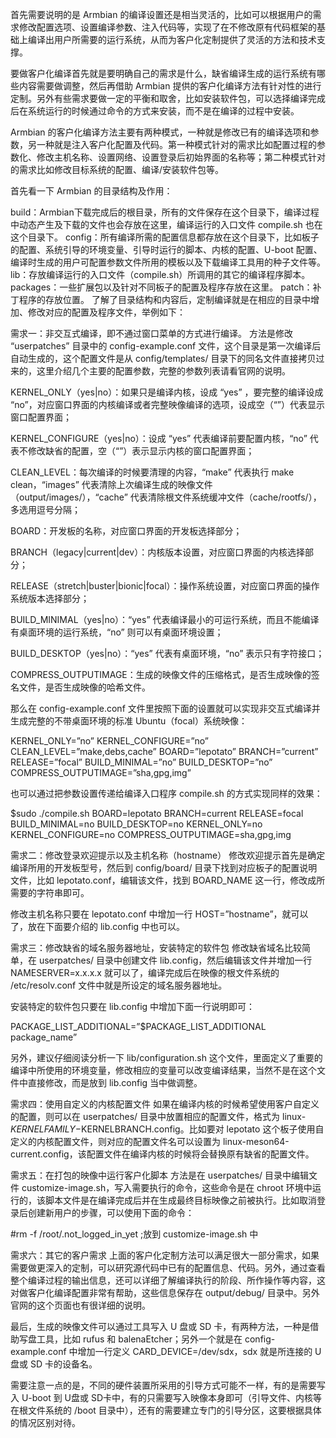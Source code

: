    首先需要说明的是 Armbian 的编译设置还是相当灵活的，比如可以根据用户的需求修改配置选项、设置编译参数、注入代码等，实现了在不修改原有代码框架的基础上编译出用户所需要的运行系统，从而为客户化定制提供了灵活的方法和技术支撑。

要做客户化编译首先就是要明确自己的需求是什么，缺省编译生成的运行系统有哪些内容需要做调整，然后再借助 Armbian 提供的客户化编译方法有针对性的进行定制。另外有些需求要做一定的平衡和取舍，比如安装软件包，可以选择编译完成后在系统运行的时候通过命令的方式来安装，而不是在编译的过程中安装。

Armbian 的客户化编译方法主要有两种模式，一种就是修改已有的编译选项和参数，另一种就是注入客户化配置及代码。第一种模式针对的需求比如配置过程的参数化、修改主机名称、设置网络、设置登录后初始界面的名称等；第二种模式针对的需求比如修改目标系统的配置、编译/安装软件包等。

首先看一下 Armbian 的目录结构及作用：

build：Armbian下载完成后的根目录，所有的文件保存在这个目录下，编译过程中动态产生及下载的文件也会存放在这里，编译运行的入口文件 compile.sh 也在这个目录下。
config：所有编译所需的配置信息都存放在这个目录下，比如板子的配置、系统引导的环境变量、引导时运行的脚本、内核的配置、U-boot 配置、编译时生成的用户可配置参数文件所用的模板以及下载编译工具用的种子文件等。
lib：存放编译运行的入口文件（compile.sh）所调用的其它的编译程序脚本。
packages：一些扩展包以及针对不同板子的配置及程序存放在这里。
patch：补丁程序的存放位置。
了解了目录结构和内容后，定制编译就是在相应的目录中增加、修改对应的配置及程序文件，举例如下：

需求一：非交互式编译，即不通过窗口菜单的方式进行编译。
方法是修改 “userpatches” 目录中的 config-example.conf 文件，这个目录是第一次编译后自动生成的，这个配置文件是从 config/templates/ 目录下的同名文件直接拷贝过来的，这里介绍几个主要的配置参数，完整的参数列表请看官网的说明。

KERNEL_ONLY（yes|no）：如果只是编译内核，设成 “yes” ，要完整的编译设成 “no”，对应窗口界面的内核编译或者完整映像编译的选项，设成空（“”）代表显示窗口配置界面；

KERNEL_CONFIGURE（yes|no）：设成 “yes” 代表编译前要配置内核，“no” 代表不修改缺省的配置，空（“”）表示显示内核的窗口配置界面；

CLEAN_LEVEL：每次编译的时候要清理的内容，“make” 代表执行 make clean，“images” 代表清除上次编译生成的映像文件（output/images/），“cache” 代表清除根文件系统缓冲文件（cache/rootfs/），多选用逗号分隔；

BOARD：开发板的名称，对应窗口界面的开发板选择部分；

BRANCH（legacy|current|dev）：内核版本设置，对应窗口界面的内核选择部分；

RELEASE（stretch|buster|bionic|focal）：操作系统设置，对应窗口界面的操作系统版本选择部分； 

BUILD_MINIMAL（yes|no）：“yes” 代表编译最小的可运行系统，而且不能编译有桌面环境的运行系统，“no” 则可以有桌面环境设置；

BUILD_DESKTOP（yes|no）：“yes” 代表有桌面环境，“no” 表示只有字符接口；

COMPRESS_OUTPUTIMAGE：生成的映像文件的压缩格式，是否生成映像的签名文件，是否生成映像的哈希文件。

那么在 config-example.conf 文件里按照下面的设置就可以实现非交互式编译并生成完整的不带桌面环境的标准 Ubuntu（focal）系统映像：

KERNEL_ONLY=”no”
KERNEL_CONFIGURE=”no”
CLEAN_LEVEL=”make,debs,cache”
BOARD=”lepotato”
BRANCH=”current”
RELEASE=”focal”
BUILD_MINIMAL=”no”
BUILD_DESKTOP=”no”
COMPRESS_OUTPUTIMAGE=”sha,gpg,img”

也可以通过把参数设置传递给编译入口程序 compile.sh 的方式实现同样的效果：

$sudo ./compile.sh BOARD=lepotato BRANCH=current RELEASE=focal BUILD_MINIMAL=no BUILD_DESKTOP=no KERNEL_ONLY=no KERNEL_CONFIGURE=no COMPRESS_OUTPUTIMAGE=sha,gpg,img

需求二：修改登录欢迎提示以及主机名称（hostname）
修改欢迎提示首先是确定编译所用的开发板型号，然后到 config/board/ 目录下找到对应板子的配置说明文件，比如 lepotato.conf，编辑该文件，找到 BOARD_NAME 这一行，修改成所需要的字符串即可。

修改主机名称只要在 lepotato.conf 中增加一行 HOST=”hostname”，就可以了，放在下面要介绍的 lib.config 中也可以。

需求三：修改缺省的域名服务器地址，安装特定的软件包
修改缺省域名比较简单，在 userpatches/ 目录中创建文件 lib.config，然后编辑该文件并增加一行 NAMESERVER=x.x.x.x 就可以了，编译完成后在映像的根文件系统的 /etc/resolv.conf 文件中就是所设定的域名服务器地址。

安装特定的软件包只要在 lib.config 中增加下面一行说明即可：

PACKAGE_LIST_ADDITIONAL=”$PACKAGE_LIST_ADDITIONAL package_name”

另外，建议仔细阅读分析一下 lib/configuration.sh 这个文件，里面定义了重要的编译中所使用的环境变量，修改相应的变量可以改变编译结果，当然不是在这个文件中直接修改，而是放到 lib.config 当中做调整。

需求四：使用自定义的内核配置文件
如果在编译内核的时候希望使用客户自定义的配置，则可以在 userpatches/ 目录中放置相应的配置文件，格式为 linux-$KERNELFAMILY-$KERNELBRANCH.config。比如要对 lepotato 这个板子使用自定义的内核配置文件，则对应的配置文件名可以设置为 linux-meson64-current.config，该配置文件在编译内核的时候将会替换原有缺省的配置文件。

需求五：在打包的映像中运行客户化脚本
方法是在 userpatches/ 目录中编辑文件 customize-image.sh，写入需要执行的命令，这些命令是在 chroot 环境中运行的，该脚本文件是在编译完成后并在生成最终目标映像之前被执行。比如取消登录后创建新用户的步骤，可以使用下面的命令：

#rm -f /root/.not_logged_in_yet ;放到 customize-image.sh 中

需求六：其它的客户需求
上面的客户化定制方法可以满足很大一部分需求，如果需要做更深入的定制，可以研究源代码中已有的配置信息、代码。另外，通过查看整个编译过程的输出信息，还可以详细了解编译执行的阶段、所作操作等内容，这对做客户化编译配置非常有帮助，这些信息保存在 output/debug/ 目录中。另外官网的这个页面也有很详细的说明。

最后，生成的映像文件可以通过工具写入 U 盘或 SD 卡，有两种方法，一种是借助写盘工具，比如 rufus 和 balenaEtcher；另外一个就是在 config-example.conf 中增加一行定义 CARD_DEVICE=/dev/sdx，sdx 就是所连接的 U 盘或 SD 卡的设备名。

需要注意一点的是，不同的硬件装置所采用的引导方式可能不一样，有的是需要写入 U-boot 到 U盘或 SD卡中，有的只需要写入映像本身即可（引导文件、内核等在根文件系统的 /boot 目录中），还有的需要建立专门的引导分区，这要根据具体的情况区别对待。
